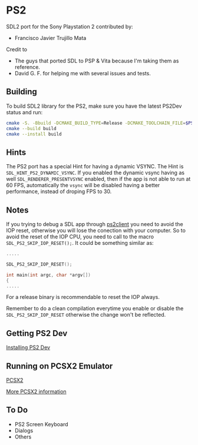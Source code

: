 PS2
======
SDL2 port for the Sony Playstation 2 contributed by:
- Francisco Javier Trujillo Mata


Credit to
   - The guys that ported SDL to PSP & Vita because I'm taking them as reference.
   - David G. F. for helping me with several issues and tests.

## Building
To build SDL2 library for the PS2, make sure you have the latest PS2Dev status and run:
```bash
cmake -S. -Bbuild -DCMAKE_BUILD_TYPE=Release -DCMAKE_TOOLCHAIN_FILE=$PS2DEV/ps2sdk/ps2dev.cmake
cmake --build build
cmake --install build
```

## Hints
The PS2 port has a special Hint for having a dynamic VSYNC. The Hint is `SDL_HINT_PS2_DYNAMIC_VSYNC`.
If you enabled the dynamic vsync having as well `SDL_RENDERER_PRESENTVSYNC` enabled, then if the app is not able to run at 60 FPS, automatically the `vsync` will be disabled having a better performance, instead of droping FPS to 30.

## Notes
If you trying to debug a SDL app through [ps2client](https://github.com/ps2dev/ps2client) you need to avoid the IOP reset, otherwise you will lose the conection with your computer.
So to avoid the reset of the IOP CPU, you need to call to the macro `SDL_PS2_SKIP_IOP_RESET();`.
It could be something similar as:
```c
.....

SDL_PS2_SKIP_IOP_RESET();

int main(int argc, char *argv[])
{
.....
```
For a release binary is recommendable to reset the IOP always.

Remember to do a clean compilation everytime you enable or disable the `SDL_PS2_SKIP_IOP_RESET` otherwise the change won't be reflected.

## Getting PS2 Dev
[Installing PS2 Dev](https://github.com/ps2dev/ps2dev)

## Running on PCSX2 Emulator
[PCSX2](https://github.com/PCSX2/pcsx2)

[More PCSX2 information](https://pcsx2.net/)

## To Do
- PS2 Screen Keyboard
- Dialogs
- Others